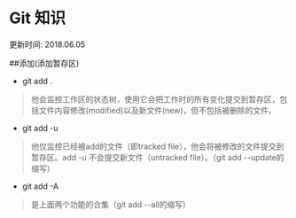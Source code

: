 # Git 知识
更新时间: 2018.06.05

##添加(添加暂存区)
+ git add . 
> 他会监控工作区的状态树，使用它会把工作时的所有变化提交到暂存区，包括文件内容修改(modified)以及新文件(new)，但不包括被删除的文件。

+ git add -u 
> 他仅监控已经被add的文件（即tracked file），他会将被修改的文件提交到暂存区。add -u 不会提交新文件（untracked file）。（git add --update的缩写）

+ git add -A 
> 是上面两个功能的合集（git add --all的缩写）